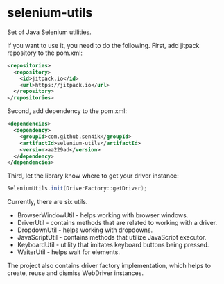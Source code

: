 # selenium-utils

Set of Java Selenium utilities.

If you want to use it, you need to do the following.
First, add jitpack repository to the pom.xml:
```xml
<repositories>
  <repository>
    <id>jitpack.io</id>
    <url>https://jitpack.io</url>
  </repository>
</repositories>
```

Second, add dependency to the pom.xml:
```xml
<dependencies>
  <dependency>
    <groupId>com.github.sen4ik</groupId>
    <artifactId>selenium-utils</artifactId>
    <version>aa229ad</version>
  </dependency>
</dependencies>
 ```

Third, let the library know where to get your driver instance:
```java
SeleniumUtils.init(DriverFactory::getDriver);
 ```

Currently, there are six utils.
* BrowserWindowUtil - helps working with browser windows.
* DriverUtil - contains methods that are related to working with a driver.
* DropdownUtil - helps working with dropdowns.
* JavaScriptUtil - contains methods that utilize JavaScript executor.
* KeyboardUtil - utility that imitates keyboard buttons being pressed.
* WaiterUtil - helps wait for elements.

The project also contains driver factory implementation, which helps to create, reuse and dismiss WebDriver instances.
